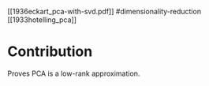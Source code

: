 [[1936eckart_pca-with-svd.pdf]]
#dimensionality-reduction
[[1933hotelling_pca]]

# Contribution 
   
   Proves PCA is a low-rank approximation. 
